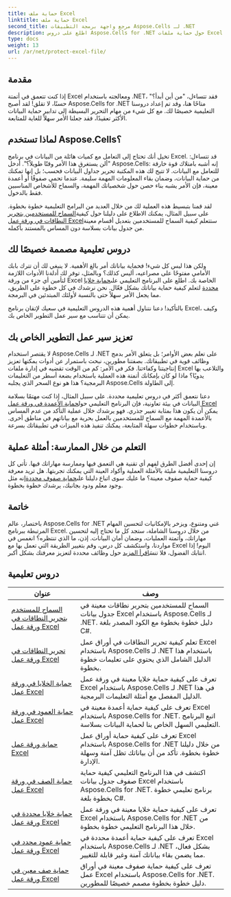```yaml
---
title: حماية ملف Excel
linktitle: حماية ملف Excel
second_title: مرجع واجهة برمجة التطبيقات Aspose.Cells لـ .NET
description: اطلع على دروس Aspose.Cells for .NET حول حماية ملفات Excel. تعرّف على كيفية تأمين بياناتك السرية باستخدام C#.
type: docs
weight: 13
url: /ar/net/protect-excel-file/
---
```

## مقدمة

إذا كنت تتعمق في أتمتة Excel ومعالجته باستخدام .NET، فقد تتساءل، "من أين أبدأ؟" حسنًا، لا تقلق! لقد أصبح Aspose.Cells for .NET متاحًا هنا، وقد تم إعداد دروسنا التعليمية خصيصًا لك. مع كل شيء من مهام التحرير البسيطة إلى تدابير حماية البيانات الأكثر تعقيدًا، فقد جعلنا الأمر سهلاً للغاية للمتابعة.

## لماذا تستخدم Aspose.Cells؟

تخيل أنك تحتاج إلى التعامل مع كميات هائلة من البيانات في برنامج Excel. قد تتساءل: "ألن يستغرق هذا الأمر وقتًا طويلاً؟". أدخل Aspose.Cells: إنه أشبه بامتلاك قوة خارقة للتعامل مع البيانات. لا تتيح لك هذه المكتبة تحرير جداول البيانات فحسب؛ بل إنها تمكنك من حماية البيانات، وضمان بقاء المعلومات المهمة سليمة. عندما تحمي صفوفًا أو أعمدة معينة، فإن الأمر يشبه بناء حصن حول شخصياتك المهمة، والسماح للأشخاص المناسبين فقط بالدخول. 

 لقد قمنا بتبسيط هذه العملية لك من خلال العديد من البرامج التعليمية خطوة بخطوة. على سبيل المثال، يمكنك الاطلاع على دليلنا حول كيفية[السماح للمستخدمين بتحرير النطاقات في ورقة عمل Excel](./allow-user-to-edit-ranges-in-excel-worksheet/)ستتعلم كيفية السماح للمستخدمين بتعديل أقسام معينة من جدول بيانات بسلاسة دون المساس بالمستند بأكمله. 

## دروس تعليمية مصممة خصيصًا لك

ولكن هذا ليس كل شيء! فحماية بياناتك أمر بالغ الأهمية. لا ينبغي لك أن تترك بابك الأمامي مفتوحًا على مصراعيه، أليس كذلك؟ وبالمثل، توفر لك أدلةنا الأدوات اللازمة لتأمين أي جزء من ورقة Excel الخاصة بك. اطلع على البرنامج التعليمي على[حماية خلايا محددة](./protect-specific-cells-in-a-excel-worksheet/) لتعلم كيفية حماية بياناتك بشكل فعّال. نحن نرشدك في كل خطوة على الطريق، مما يجعل الأمر سهلاً حتى بالنسبة لأولئك المبتدئين في البرمجة.

بالتأكيد! دعنا نتناول أهمية هذه الدروس التعليمية في سعيك لإتقان برنامج Excel، وكيف يمكن أن تتناسب مع سير عمل التطوير الخاص بك.

## تعزيز سير عمل التطوير الخاص بك 

لا يقتصر استخدام Aspose.Cells لـ .NET على تعلم بعض الأوامر؛ بل يتعلق الأمر بدمج وظائف قوية في تطبيقاتك. بصفتنا مطورين، نبحث باستمرار عن أدوات يمكنها تعزيز إنتاجيتنا وكفاءتنا. فكر في الأمر: كم من الوقت تقضيه في إدارة ملفات Excel والتلاعب بها يدويًا؟ ماذا لو كان بإمكانك أتمتة هذه العملية باستخدام بضعة أسطر من التعليمات البرمجية؟ هذا هو نوع السحر الذي يجلبه Aspose.Cells إلى الطاولة.

 دعنا نتعمق أكثر في دروس تعليمية محددة. على سبيل المثال، إذا كنت مهتمًا بسلامة البيانات في بيئة تعاونية، فإن البرنامج التعليمي حول[حماية الأعمدة في ورقة عمل Excel](./protect-column-in-excel-worksheet/) يمكن أن يكون هذا بمثابة تغيير جذري. فهو يرشدك خلال عملية التأكد من عدم المساس بالأعمدة المهمة مع السماح للمستخدمين بالعمل بحرية مع بياناتهم في مناطق أخرى. وباستخدام خطوات سهلة المتابعة، يمكنك تنفيذ هذه الميزات في تطبيقاتك بسرعة.

## التعلم من خلال الممارسة: أمثلة عملية 

إن إحدى أفضل الطرق لفهم أي تقنية هي التعمق فيها وممارسة مهاراتك فيها. تأتي كل دروسنا التعليمية مليئة بالأمثلة العملية وأكواد العينة التي يمكنك تجربتها. هل تريد معرفة كيفية حماية صفوف معينة؟ ما عليك سوى اتباع دليلنا على[حماية صفوف محددة](./protect-specific-row-in-excel-worksheet/)إنه مثل وجود معلم ودود بجانبك، يرشدك خطوة بخطوة. 

## خاتمة

 باختصار، عالم Aspose.Cells for .NET غني ومتنوع، ويزخر بالإمكانيات لتحسين المهام المرتبطة ببرنامج Excel. من خلال دروسنا الشاملة، ستجد كل ما تحتاج إليه لتحسين مهاراتك، وأتمتة العمليات، وضمان أمان البيانات. إذن، ما الذي تنتظره؟ انغمس في مواردنا، واستكشف كل درس، وقم بتغيير الطريقة التي تعمل بها مع Excel اليوم! إذا انتابك الفضول، فلا تنسَ[اقرأ المزيد](./protect-excel-worksheet/) حول وظائف محددة لتعزيز معرفتك بشكل أكبر.



## دروس تعليمية 
| عنوان | وصف |
| --- | --- |
| [السماح للمستخدم بتحرير النطاقات في ورقة عمل Excel](./allow-user-to-edit-ranges-in-excel-worksheet/) | السماح للمستخدمين بتحرير نطاقات معينة في جدول بيانات Excel باستخدام Aspose.Cells لـ .NET. دليل خطوة بخطوة مع الكود المصدر بلغة C#. |  
| [تحرير النطاقات في ورقة عمل Excel](./edit-ranges-in-excel-worksheet/) | تعلم كيفية تحرير النطاقات في أوراق عمل Excel باستخدام Aspose.Cells لـ .NET باستخدام هذا الدليل الشامل الذي يحتوي على تعليمات خطوة بخطوة. |  
| [حماية الخلايا في ورقة عمل Excel](./protect-cells-in-excel-worksheet/) | تعرف على كيفية حماية خلايا معينة في ورقة عمل Excel باستخدام Aspose.Cells لـ .NET في هذا الدليل المفصل مع أمثلة التعليمات البرمجية. |  
| [حماية العمود في ورقة عمل Excel](./protect-column-in-excel-worksheet/) | تعرف على كيفية حماية أعمدة معينة في Excel باستخدام Aspose.Cells for .NET. اتبع البرنامج التعليمي السهل الخاص بنا لحماية البيانات بسلاسة. |  
| [حماية ورقة عمل Excel](./protect-excel-worksheet/) | تعرف على كيفية حماية أوراق عمل Excel باستخدام Aspose.Cells for .NET من خلال دليلنا خطوة بخطوة. تأكد من أن بياناتك تظل آمنة وسهلة الإدارة. |  
| [حماية الصف في ورقة عمل Excel](./protect-row-in-excel-worksheet/) | اكتشف في هذا البرنامج التعليمي كيفية حماية صفوف جدول بيانات Excel باستخدام Aspose.Cells for .NET. برنامج تعليمي خطوة بخطوة بلغة C#. |  
| [حماية خلايا محددة في ورقة عمل Excel](./protect-specific-cells-in-a-excel-worksheet/) | تعرف على كيفية حماية خلايا معينة في ورقة عمل Excel باستخدام Aspose.Cells for .NET من خلال هذا البرنامج التعليمي خطوة بخطوة. |  
| [حماية عمود محدد في ورقة عمل Excel](./protect-specific-column-in-excel-worksheet/) | تعرف على كيفية حماية أعمدة محددة في Excel باستخدام Aspose.Cells لـ .NET بشكل فعال، مما يضمن بقاء بياناتك آمنة وغير قابلة للتغيير. |  
| [حماية صف معين في ورقة عمل Excel](./protect-specific-row-in-excel-worksheet/) | تعرف على كيفية حماية صفوف معينة في أوراق عمل Excel باستخدام Aspose.Cells for .NET. دليل خطوة بخطوة مصمم خصيصًا للمطورين. |  
